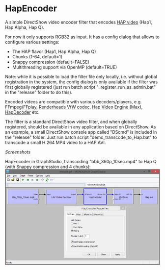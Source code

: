 # HapEncoder
A simple DirectShow video encoder filter that encodes [HAP video](http://hap.video/) (Hap1, Hap Alpha, Hap Q).

For now it only supports RGB32 as input. It has a config dialog that allows to configure various settings:
* The HAP flavor (Hap1, Hap Alpha, Hap Q)
* Chunks (1-64, default=1)
* Snappy compression (default=FALSE)
* Multithreading support via OpenMP (default=TRUE)

Note: while it is possible to load the filter file only locally, i.e. without global registration in the system, the config dialog is only available if the filter was first globally registered (just run batch script "_register_run_as_admin.bat" in the "release" folder to do this).

Encoded videos are compatible with various decoders/players, e.g. [FFmpeg/FFplay](https://github.com/FFmpeg/FFmpeg), [Renderheads VfW codec](https://github.com/Vidvox/hap-directshow), [Hap Video Engine (Max)](https://cycling74.com/forums/announcing-hap-video-engine), [HapDecoder](https://github.com/59de44955ebd/HapDecoder) etc.

The filter is a standard DirectShow video filter, and when globally registered, should be available in any application based on DirectShow. As an example, a small DirectShow console app called "DScmd" is included in the "release" folder. Just run batch script "demo_transcode_to_Hap.bat" to transcode a small H.264 MP4 video to a HAP AVI.

*Screenshots*

HapEncoder in GraphStudio, transcoding "bbb_360p_10sec.mp4" to Hap Q (with Snappy compression and 4 chunks):
![](screenshots/HapEncoder_GraphStudio_HapQ.png)
